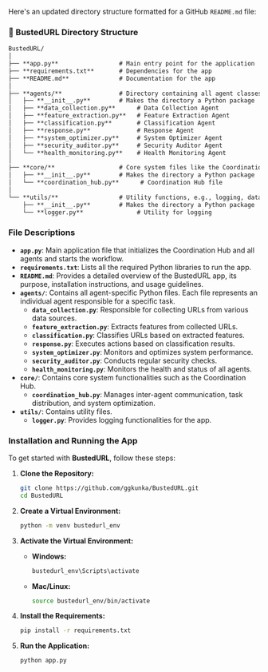 Here's an updated directory structure formatted for a GitHub `README.md` file:

### 📂 BustedURL Directory Structure

```markdown
BustedURL/
│
├── **app.py**                 # Main entry point for the application
├── **requirements.txt**       # Dependencies for the app
├── **README.md**              # Documentation for the app
│
├── **agents/**                # Directory containing all agent classes
│   ├── **__init__.py**        # Makes the directory a Python package
│   ├── **data_collection.py**      # Data Collection Agent
│   ├── **feature_extraction.py**   # Feature Extraction Agent
│   ├── **classification.py**       # Classification Agent
│   ├── **response.py**             # Response Agent
│   ├── **system_optimizer.py**     # System Optimizer Agent
│   ├── **security_auditor.py**     # Security Auditor Agent
│   └── **health_monitoring.py**    # Health Monitoring Agent
│
├── **core/**                  # Core system files like the Coordination Hub
│   ├── **__init__.py**        # Makes the directory a Python package
│   └── **coordination_hub.py**      # Coordination Hub file
│
└── **utils/**                 # Utility functions, e.g., logging, data handling
    ├── **__init__.py**        # Makes the directory a Python package
    └── **logger.py**               # Utility for logging
```

### File Descriptions

- **`app.py`**: Main application file that initializes the Coordination Hub and all agents and starts the workflow.
- **`requirements.txt`**: Lists all the required Python libraries to run the app.
- **`README.md`**: Provides a detailed overview of the BustedURL app, its purpose, installation instructions, and usage guidelines.
- **`agents/`**: Contains all agent-specific Python files. Each file represents an individual agent responsible for a specific task.
  - **`data_collection.py`**: Responsible for collecting URLs from various data sources.
  - **`feature_extraction.py`**: Extracts features from collected URLs.
  - **`classification.py`**: Classifies URLs based on extracted features.
  - **`response.py`**: Executes actions based on classification results.
  - **`system_optimizer.py`**: Monitors and optimizes system performance.
  - **`security_auditor.py`**: Conducts regular security checks.
  - **`health_monitoring.py`**: Monitors the health and status of all agents.
- **`core/`**: Contains core system functionalities such as the Coordination Hub.
  - **`coordination_hub.py`**: Manages inter-agent communication, task distribution, and system optimization.
- **`utils/`**: Contains utility files.
  - **`logger.py`**: Provides logging functionalities for the app.

### Installation and Running the App

To get started with **BustedURL**, follow these steps:

1. **Clone the Repository:**

   ```bash
   git clone https://github.com/ggkunka/BustedURL.git
   cd BustedURL
   ```

2. **Create a Virtual Environment:**

   ```bash
   python -m venv bustedurl_env
   ```

3. **Activate the Virtual Environment:**

   - **Windows:**
     ```bash
     bustedurl_env\Scripts\activate
     ```
   - **Mac/Linux:**
     ```bash
     source bustedurl_env/bin/activate
     ```

4. **Install the Requirements:**

   ```bash
   pip install -r requirements.txt
   ```

5. **Run the Application:**

   ```bash
   python app.py
   ```

